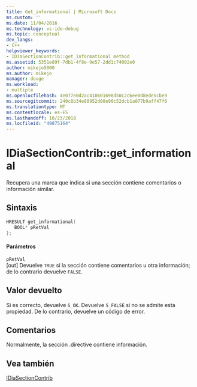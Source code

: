 ```yaml
---
title: Get_informational | Microsoft Docs
ms.custom: ''
ms.date: 11/04/2016
ms.technology: vs-ide-debug
ms.topic: conceptual
dev_langs:
- C++
helpviewer_keywords:
- IDiaSectionContrib::get_informational method
ms.assetid: 5351e89f-7db1-4f8e-9e57-2dd1c74002e0
author: mikejo5000
ms.author: mikejo
manager: douge
ms.workload:
- multiple
ms.openlocfilehash: 4e077e0d2ac410601698d50c2c6ee0d8ede5cbe9
ms.sourcegitcommit: 240c8b34e80952d00e90c52dcb1a077b9aff47f6
ms.translationtype: MT
ms.contentlocale: es-ES
ms.lasthandoff: 10/23/2018
ms.locfileid: "49875164"
---
```

# <a name="idiasectioncontribgetinformational"></a>IDiaSectionContrib::get_informational
Recupera una marca que indica si una sección contiene comentarios o información similar.  
  
## <a name="syntax"></a>Sintaxis  
  
```C++  
HRESULT get_informational(  
   BOOL* pRetVal  
};  
```  
  
#### <a name="parameters"></a>Parámetros  
 `pRetVal`  
 [out] Devuelve `TRUE` si la sección contiene comentarios u otra información; de lo contrario devuelve `FALSE`.  
  
## <a name="return-value"></a>Valor devuelto  
 Si es correcto, devuelve `S_OK`. Devuelve `S_FALSE` si no se admite esta propiedad. De lo contrario, devuelve un código de error.  
  
## <a name="remarks"></a>Comentarios  
 Normalmente, la sección .directive contiene información.  
  
## <a name="see-also"></a>Vea también  
 [IDiaSectionContrib](../../debugger/debug-interface-access/idiasectioncontrib.md)